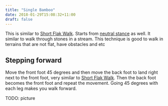 ```yaml
---
title: "Single Bamboo"
date: 2018-01-29T15:08:32+11:00
draft: false
---
```


This is similar to [Short Flak Walk](../flat_walk). Starts from [neutral stance](../../stances/neutral/) as well. It similar to walk through stones in a stream. This technique is good to walk in terrains that are not flat, have obstacles and etc


## Stepping forward

Move the front foot 45 degrees and then move the back foot to land right next to the front foot, very similar to [Short Flak Walk](../flat_walk). Then the back foot becomes the front foot and repeat the movement. Going 45 degrees with each leg makes you walk forward.

TODO: picture
